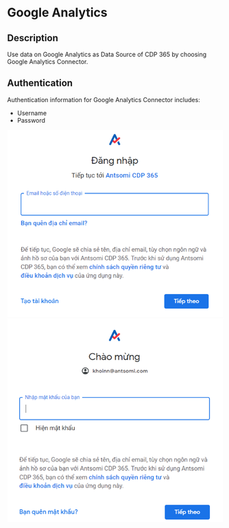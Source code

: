 # Google Analytics

## Description

Use data on Google Analytics as Data Source of CDP 365 by choosing Google Analytics Connector.

## Authentication

Authentication information for Google Analytics Connector includes:&#x20;

* Username
* Password

![](<../../../.gitbook/assets/image (2240).png>)![](<../../../.gitbook/assets/image (909).png>)
